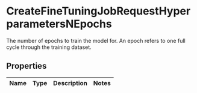 

# CreateFineTuningJobRequestHyperparametersNEpochs

The number of epochs to train the model for. An epoch refers to one full cycle  through the training dataset. 

## Properties

| Name | Type | Description | Notes |
|------------ | ------------- | ------------- | -------------|



